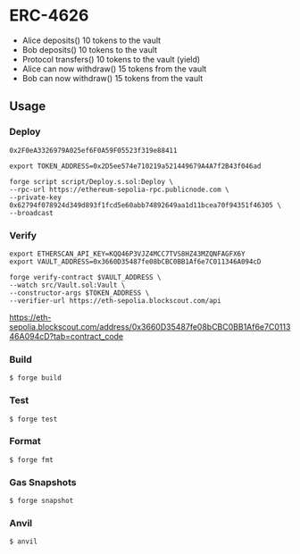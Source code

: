 # ERC-4626

- Alice deposits() 10 tokens to the vault
- Bob deposits() 10 tokens to the vault
- Protocol transfers() 10 tokens to the vault (yield)
- Alice can now withdraw() 15 tokens from the vault
- Bob can now withdraw() 15 tokens from the vault

## Usage

### Deploy

```
0x2F0eA3326979A025ef6F0A59F05523f319e88411
```

```shell
export TOKEN_ADDRESS=0x2D5ee574e710219a521449679A4A7f2B43f046ad

forge script script/Deploy.s.sol:Deploy \
--rpc-url https://ethereum-sepolia-rpc.publicnode.com \
--private-key 0x62794f078924d349d893f1fcd5e60abb74892649aa1d11bcea70f94351f46305 \
--broadcast
```

### Verify

```shell
export ETHERSCAN_API_KEY=KQQ46P3VJZ4MCC7TVS8HZ43MZQNFAGFX6Y
export VAULT_ADDRESS=0x3660D35487fe08bCBC0BB1Af6e7C011346A094cD

forge verify-contract $VAULT_ADDRESS \
--watch src/Vault.sol:Vault \
--constructor-args $TOKEN_ADDRESS \
--verifier-url https://eth-sepolia.blockscout.com/api
```

https://eth-sepolia.blockscout.com/address/0x3660D35487fe08bCBC0BB1Af6e7C011346A094cD?tab=contract_code

### Build

```shell
$ forge build
```

### Test

```shell
$ forge test
```

### Format

```shell
$ forge fmt
```

### Gas Snapshots

```shell
$ forge snapshot
```

### Anvil

```shell
$ anvil
```
